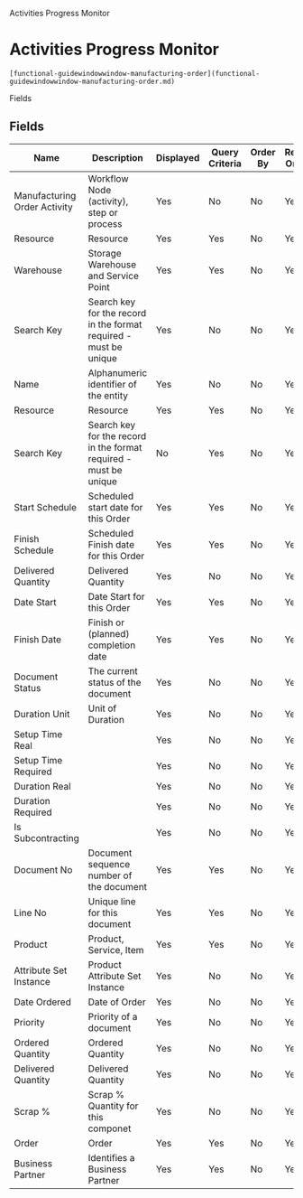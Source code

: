 
Activities Progress Monitor
# Activities Progress Monitor



```
[functional-guidewindowwindow-manufacturing-order](functional-guidewindowwindow-manufacturing-order.md)
```

Fields
## Fields




Name                         | Description                                                       | Displayed | Query Criteria | Order By | Read Only | Mandatory
---------------------------- | ----------------------------------------------------------------- | --------- | -------------- | -------- | --------- | ---------
Manufacturing Order Activity | Workflow Node (activity), step or process                         | Yes       | No             | No       | Yes       | No       
Resource                     | Resource                                                          | Yes       | Yes            | No       | Yes       | No       
Warehouse                    | Storage Warehouse and Service Point                               | Yes       | Yes            | No       | Yes       | No       
Search Key                   | Search key for the record in the format required - must be unique | Yes       | No             | No       | Yes       | No       
Name                         | Alphanumeric identifier of the entity                             | Yes       | No             | No       | Yes       | No       
Resource                     | Resource                                                          | Yes       | Yes            | No       | Yes       | No       
Search Key                   | Search key for the record in the format required - must be unique | No        | Yes            | No       | Yes       | No       
Start Schedule               | Scheduled start date for this Order                               | Yes       | Yes            | No       | Yes       | No       
Finish Schedule              | Scheduled Finish date for this Order                              | Yes       | Yes            | No       | Yes       | No       
Delivered Quantity           | Delivered Quantity                                                | Yes       | No             | No       | Yes       | No       
Date Start                   | Date Start for this Order                                         | Yes       | Yes            | No       | Yes       | No       
Finish Date                  | Finish or (planned) completion date                               | Yes       | Yes            | No       | Yes       | No       
Document Status              | The current status of the document                                | Yes       | No             | No       | Yes       | No       
Duration Unit                | Unit of Duration                                                  | Yes       | No             | No       | Yes       | No       
Setup Time Real              |                                                                   | Yes       | No             | No       | Yes       | No       
Setup Time Required          |                                                                   | Yes       | No             | No       | Yes       | No       
Duration Real                |                                                                   | Yes       | No             | No       | Yes       | No       
Duration Required            |                                                                   | Yes       | No             | No       | Yes       | No       
Is Subcontracting            |                                                                   | Yes       | No             | No       | Yes       | No       
Document No                  | Document sequence number of the document                          | Yes       | Yes            | No       | Yes       | No       
Line No                      | Unique line for this document                                     | Yes       | Yes            | No       | Yes       | No       
Product                      | Product, Service, Item                                            | Yes       | Yes            | No       | Yes       | No       
Attribute Set Instance       | Product Attribute Set Instance                                    | Yes       | No             | No       | Yes       | No       
Date Ordered                 | Date of Order                                                     | Yes       | No             | No       | Yes       | No       
Priority                     | Priority of a document                                            | Yes       | No             | No       | Yes       | No       
Ordered Quantity             | Ordered Quantity                                                  | Yes       | No             | No       | Yes       | No       
Delivered Quantity           | Delivered Quantity                                                | Yes       | No             | No       | Yes       | No       
Scrap %                      | Scrap % Quantity for this componet                                | Yes       | No             | No       | Yes       | No       
Order                        | Order                                                             | Yes       | Yes            | No       | Yes       | No       
Business Partner             | Identifies a Business Partner                                     | Yes       | Yes            | No       | Yes       | No       
